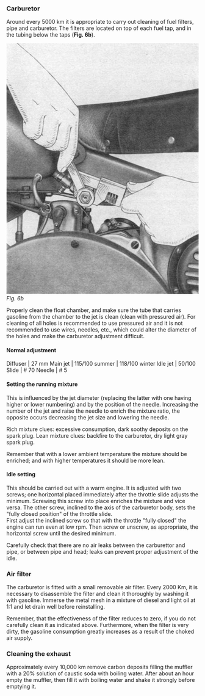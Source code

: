 ### Carburetor

Around every 5000 km it is appropriate to carry out cleaning of fuel filters, pipe and carburetor. 
The filters are located on top of each fuel tap, and in the tubing below the taps (**Fig. 6b**).

![Fig. 6b](06b.jpg) 
*Fig. 6b*

Properly clean the float chamber, and make sure the tube that carries gasoline from the chamber to 
the jet is clean (clean with pressured air).
For cleaning of all holes is recommended to use pressured air and it is not recommended to use 
wires, needles, etc., which could alter the diameter of the holes and make the carburetor adjustment 
difficult.

#### Normal adjustment

Diffuser | 27 mm
Main jet | 115/100 summer
         | 118/100 winter
Idle jet | 50/100
Slide    | # 70
Needle   | # 5

#### Setting the running mixture

This is influenced by the jet diameter (replacing the latter with one having higher or lower 
numbering) and by the position of the needle. Increasing the number of the jet and raise the needle 
to enrich the mixture ratio, the opposite occurs decreasing the jet size and lowering the needle.

Rich mixture clues: excessive consumption, dark soothy deposits on the spark plug.
Lean mixture clues: backfire to the carburetor, dry light gray spark plug.

Remember that with a lower ambient temperature the mixture should be enriched; and with higher 
temperatures it should be more lean.

#### Idle setting

This should be carried out with a warm engine. It is adjusted with two screws; one horizontal placed 
immediately after the throttle slide adjusts the minimum. Screwing this screw into place enriches 
the mixture and vice versa. The other screw, inclined to the axis of the carburetor body, sets the 
"fully closed position" of the throttle slide.  
First adjust the inclined screw so that with the throttle "fully closed" the engine can run even at 
low rpm. Then screw or unscrew, as appropriate, the horizontal screw until the desired minimum.

Carefully check that there are no air leaks between the carburettor and pipe, or between pipe and 
head; leaks can prevent proper adjustment of the idle.

### Air filter

The carburetor is fitted with a small removable air filter. Every 2000 Km, it is necessary to 
disassemble the filter and clean it thoroughly by washing it with gasoline. Immerse the metal mesh 
in a mixture of diesel and light oil at 1:1 and let drain well before reinstalling.

Remember, that the effectiveness of the filter reduces to zero, if you do not carefully clean it as 
indicated above. Furthermore, when the filter is very dirty, the gasoline consumption greatly 
increases as a result of the choked air supply.

### Cleaning the exhaust

Approximately every 10,000 km remove carbon deposits filling the muffler with a 20% solution of 
caustic soda with boiling water. After about an hour empty the muffler, then fill it with boiling 
water and shake it strongly before emptying it.